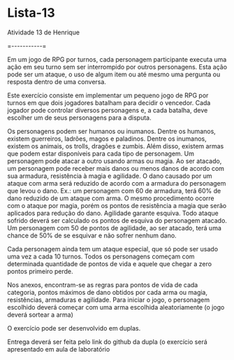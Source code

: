 # Lista-13
Atividade 13 de Henrique

=-----------=

  Em um jogo de RPG por turnos, cada personagem participante executa uma ação em seu turno 
sem ser interrompido por outros personagens. Esta ação pode ser um ataque, o uso de algum 
item ou até mesmo uma pergunta ou resposta dentro de uma conversa. 

  Este exercício consiste em implementar um pequeno jogo de RPG por turnos em que dois 
jogadores batalham para decidir o vencedor. Cada jogador pode controlar diversos 
personagens e, a cada batalha, deve escolher um de seus personagens para a disputa. 

  Os personagens podem ser humanos ou inumanos. Dentre os humanos, existem guerreiros, 
ladrões, magos e paladinos. Dentre os inumanos, existem os animais, os trolls, dragões e 
zumbis.
  Além disso, existem armas que podem estar disponíveis para cada tipo de personagem. Um 
personagem pode atacar a outro usando armas ou magia. Ao ser atacado, um personagem 
pode receber mais danos ou menos danos de acordo com sua armadura, resistência à magia e 
agilidade. 
  O dano causado por um ataque com arma será reduzido de acordo com a armadura do 
personagem que levou o dano. Ex.: um personagem com 60 de armadura, terá 60% de dano 
reduzido de um ataque com arma. O mesmo procedimento ocorre com o ataque por magia, 
porém os pontos de resistência a magia que serão aplicados para redução do dano. 
Agilidade garante esquiva. Todo ataque sofrido deverá ser calculado os pontos de esquiva do 
personagem atacado. Um personagem com 50 de pontos de agilidade, ao ser atacado, terá 
uma chance de 50% de se esquivar e não sofrer nenhum dano.

  Cada personagem ainda tem um ataque especial, que só pode ser usado uma vez a cada 10 
turnos. Todos os personagens começam com determinada quantidade de pontos de vida e 
aquele que chegar a zero pontos primeiro perde.

  Nos anexos, encontram-se as regras para pontos de vida de cada categoria, pontos máximos 
de dano obtidos por cada arma ou magia, resistências, armaduras e agilidade. 
Para iniciar o jogo, o personagem escolhido deverá começar com uma arma escolhida 
aleatoriamente (o jogo deverá sortear a arma)

O exercício pode ser desenvolvido em duplas.

Entrega deverá ser feita pelo link do github da dupla (o exercício será apresentado em aula de 
laboratório

